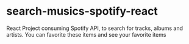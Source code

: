 # search-musics-spotify-react
React Project consuming Spotify API, to search for tracks, albums and artists. You can favorite these items and see your favorite items
